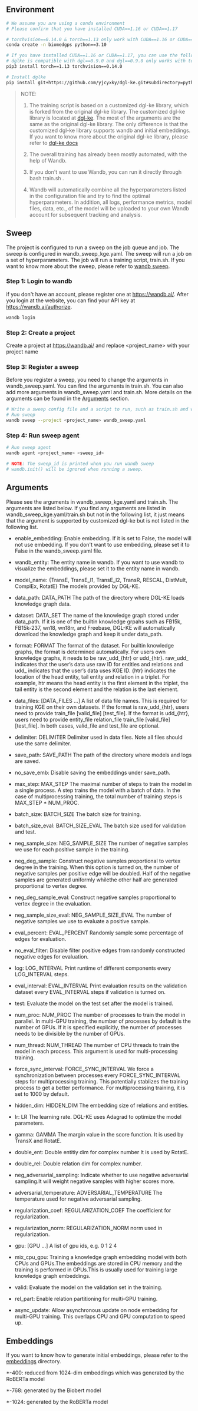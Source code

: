 ## Environment

```bash
# We assume you are using a conda environment
# Please confirm that you have installed CUDA==1.16 or CUDA==1.17

# torchvision==0.14.0 & torch==1.13 only work with CUDA==1.16 or CUDA==1.17 and python==3.10
conda create -n biomedgps python==3.10

# If you have installed CUDA==1.16 or CUDA==1.17, you can use the following command to install torch==1.13
# dglke is compatible with dgl==0.9.0 and dgl==0.9.0 only works with torch==1.13
pip3 install torch==1.13 torchvision==0.14.0

# Install dglke
pip install git+https://github.com/yjcyxky/dgl-ke.git#subdirectory=python && pip install ogb dgl==0.9.0 wandb
```

> NOTE: 
> 1. The training script is based on a customized dgl-ke library, which is forked from the original dgl-ke library. The customized dgl-ke library is located at [dgl-ke](https://github.com/yjcyxky/dgl-ke.git). The most of the arguments are the same as the original dgl-ke library. The only difference is that the customized dgl-ke library supports wandb and initial embeddings. If you want to know more about the original dgl-ke library, please refer to [dgl-ke docs](https://dglke.dgl.ai/doc/)
> 
> 2. The overall training has already been mostly automated, with the help of Wandb.
>
> 3. If you don't want to use Wandb, you can run it directly through bash train.sh <parameters>.
>
> 4. Wandb will automatically combine all the hyperparameters listed in the configuration file and try to find the optimal hyperparameters. In addition, all logs, performance metrics, model files, data, etc., of the model will be uploaded to your own Wandb account for subsequent tracking and analysis.

## Sweep

The project is configured to run a sweep on the job queue and job. The sweep is configured in wandb_sweep_kge.yaml. The sweep will run a job on a set of hyperparameters. The job will run a training script, train.sh. If you want to know more about the sweep, please refer to [wandb sweep](https://docs.wandb.ai/guides/sweeps/quickstart).

### Step 1: Login to wandb

if you don't have an account, please register one at https://wandb.ai/. After you login at the website, you can find your API key at https://wandb.ai/authorize.

```bash
wandb login
```

### Step 2: Create a project

Create a project at https://wandb.ai/ and replace <project_name> with your project name

### Step 3: Register a sweep

Before you register a sweep, you need to change the arguments in wandb_sweep.yaml. You can find the arguments in train.sh. You can also add more arguments in wandb_sweep.yaml and train.sh. More details on the arguments can be found in the [Arguments](#Arguments) section.

```bash
# Write a sweep config file and a script to run, such as train.sh and wandb_sweep.yaml
# Run sweep
wandb sweep --project <project_name> wandb_sweep.yaml
```

### Step 4: Run sweep agent

```bash
# Run sweep agent
wandb agent <project_name> <sweep_id>

# NOTE: The sweep_id is printed when you run wandb sweep
# wandb.init() will be ignored when running a sweep.
```

## Arguments

Please see the arguments in wandb_sweep_kge.yaml and train.sh. The arguments are listed below. If you find any arguments are listed in wandb_sweep_kge.yaml/train.sh but not in the following list, it just means that the argument is supported by customized dgl-ke but is not listed in the following list.

- enable_embedding: Enable embedding. If it is set to False, the model will not use embedding. If you don't want to use embedding, please set it to False in the wandb_sweep.yaml file.

- wandb_entity: The entity name in wandb. If you want to use wandb to visualize the embeddings, please set it to the entity name in wandb.

- model_name: {TransE, TransE_l1, TransE_l2, TransR, RESCAL, DistMult, ComplEx, RotatE} The models provided by DGL-KE.

- data_path: DATA_PATH The path of the directory where DGL-KE loads knowledge graph data.

- dataset: DATA_SET The name of the knowledge graph stored under data_path. If it is one of the builtin knowledge grpahs such as FB15k, FB15k-237, wn18, wn18rr, and Freebase, DGL-KE will automatically download the knowledge graph and keep it under data_path.

- format: FORMAT The format of the dataset. For builtin knowledge graphs, the format is determined automatically. For users own knowledge graphs, it needs to be raw_udd_{htr} or udd_{htr}. raw_udd_ indicates that the user’s data use raw ID for entities and relations and udd_ indicates that the user’s data uses KGE ID. {htr} indicates the location of the head entity, tail entity and relation in a triplet. For example, htr means the head entity is the first element in the triplet, the tail entity is the second element and the relation is the last element.

- data_files: [DATA_FILES ...] A list of data file names. This is required for training KGE on their own datasets. If the format is raw_udd_{htr}, users need to provide train_file [valid_file] [test_file]. If the format is udd_{htr}, users need to provide entity_file relation_file train_file [valid_file] [test_file]. In both cases, valid_file and test_file are optional.

- delimiter: DELIMITER Delimiter used in data files. Note all files should use the same delimiter.

- save_path: SAVE_PATH The path of the directory where models and logs are saved.

- no_save_emb: Disable saving the embeddings under save_path.

- max_step: MAX_STEP The maximal number of steps to train the model in a single process. A step trains the model with a batch of data. In the case of multiprocessing training, the total number of training steps is MAX_STEP * NUM_PROC.

- batch_size: BATCH_SIZE The batch size for training.

- batch_size_eval: BATCH_SIZE_EVAL The batch size used for validation and test.

- neg_sample_size: NEG_SAMPLE_SIZE The number of negative samples we use for each positive sample in the training.

- neg_deg_sample: Construct negative samples proportional to vertex degree in the training. When this option is turned on, the number of negative samples per positive edge will be doubled. Half of the negative samples are generated uniformly whilethe other half are generated proportional to vertex degree.

- neg_deg_sample_eval: Construct negative samples proportional to vertex degree in the evaluation.

- neg_sample_size_eval: NEG_SAMPLE_SIZE_EVAL The number of negative samples we use to evaluate a positive sample.

- eval_percent: EVAL_PERCENT Randomly sample some percentage of edges for evaluation.

- no_eval_filter: Disable filter positive edges from randomly constructed negative edges for evaluation.

- log: LOG_INTERVAL Print runtime of different components every LOG_INTERVAL steps.

- eval_interval: EVAL_INTERVAL Print evaluation results on the validation dataset every EVAL_INTERVAL steps if validation is turned on.

- test: Evaluate the model on the test set after the model is trained.

- num_proc: NUM_PROC The number of processes to train the model in parallel. In multi-GPU training, the number of processes by default is the number of GPUs. If it is specified explicitly, the number of processes needs to be divisible by the number of GPUs.

- num_thread: NUM_THREAD The number of CPU threads to train the model in each process. This argument is used for multi-processing training.

- force_sync_interval: FORCE_SYNC_INTERVAL We force a synchronization between processes every FORCE_SYNC_INTERVAL steps for multiprocessing training. This potentially stablizes the training process to get a better performance. For multiprocessing training, it is set to 1000 by default.

- hidden_dim: HIDDEN_DIM The embedding size of relations and entities.

- lr: LR The learning rate. DGL-KE uses Adagrad to optimize the model parameters.

- gamma: GAMMA The margin value in the score function. It is used by TransX and RotatE.

- double_ent: Double entitiy dim for complex number It is used by RotatE.

- double_rel: Double relation dim for complex number.

- neg_adversarial_sampling: Indicate whether to use negative adversarial sampling.It will weight negative samples with higher scores more.

- adversarial_temperature: ADVERSARIAL_TEMPERATURE The temperature used for negative adversarial sampling.

- regularization_coef: REGULARIZATION_COEF The coefficient for regularization.

- regularization_norm: REGULARIZATION_NORM norm used in regularization.

- gpu: [GPU ...] A list of gpu ids, e.g. 0 1 2 4

- mix_cpu_gpu: Training a knowledge graph embedding model with both CPUs and GPUs.The embeddings are stored in CPU memory and the training is performed in GPUs.This is usually used for training large knowledge graph embeddings.

- valid: Evaluate the model on the validation set in the training.

- rel_part: Enable relation partitioning for multi-GPU training.

- async_update: Allow asynchronous update on node embedding for multi-GPU training. This overlaps CPU and GPU computation to speed up.

## Embeddings

If you want to know how to generate initial embeddings, please refer to the [embeddings](../embeddings/README.md) directory.

*-400: reduced from 1024-dim embeddings which was generated by the RoBERTa model

*-768: generated by the Biobert model

*-1024: generated by the RoBERTa model